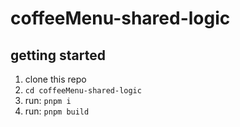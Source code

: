 # coffeeMenu-shared-logic

## getting started

1) clone this repo
2) `cd coffeeMenu-shared-logic`
3) run: `pnpm i`
4) run: `pnpm build`

